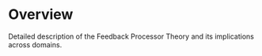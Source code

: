# Overview
Detailed description of the Feedback Processor Theory and its implications across domains.